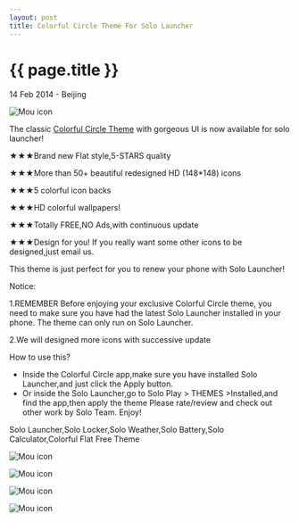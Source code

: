 ```yaml
---
layout: post
title: Colorful Circle Theme For Solo Launcher
---
```


{{ page.title }}
================

<p class="meta">14 Feb 2014 - Beijing</p>

![Mou icon](https://lh3.ggpht.com/50Ls-XCaAQ_3j_oscQqJQb2T6mFZIkmXw2VKYXPlUkF5z2Wq8K_2VJaJwaqRzZLIlA=w200-rw)

The classic [Colorful Circle Theme](https://play.google.com/store/apps/details?id=com.solo.theme.colorfulcircle&hl=en) with gorgeous UI is now available for solo launcher!

★★★Brand new Flat style,5-STARS quality

★★★More than 50+ beautiful redesigned HD (148*148) icons

★★★5 colorful icon backs 

★★★HD colorful wallpapers!

★★★Totally FREE,NO Ads,with continuous update

★★★Design for you! If you really want some other icons to be designed,just email us.

This theme is just perfect for you to renew your phone with Solo Launcher!

Notice:

1.REMEMBER Before enjoying your exclusive Colorful Circle theme, you need to make sure you have had the latest Solo Launcher installed in your phone. The theme can only run on Solo Launcher.

2.We will designed more icons with successive update
  
How to use this?

 - Inside the Colorful Circle app,make sure you have installed Solo Launcher,and just click the Apply button.
  - Or inside the Solo Launcher,go to Solo Play > THEMES >Installed,and find the app,then apply the theme
Please rate/review and check out other work by Solo Team. Enjoy!

Solo Launcher,Solo Locker,Solo Weather,Solo Battery,Solo Calculator,Colorful Flat Free Theme

 ![Mou icon](https://lh3.ggpht.com/1bvX5KU-qKF4q0_MA7yAQeXDWO7t4CnnyLDEQ8fxZfwk7O_K6g0dkkbjN59ukhooDYI=w600-rw)
 
 ![Mou icon](https://lh6.ggpht.com/CpOBrNAmlr8z-Rtomo6oMW2CkdkRpCSNkNjnaB9mgGfAG1EtomxWXynjtqLSjUMHvXdB=w600-rw)
 
 ![Mou icon](https://lh3.ggpht.com/sfKooStU5htYNeAay_6S_josr4baAjDt2buel9KoKh5uHGyJlUkrR4LhCtwnn1sbREut=w600-rw)

 ![Mou icon](https://lh3.ggpht.com/3Vpi5ZQveCC_LvrmhcEZDHzgtk4fooqaFmk08GBs8fCQMNl_TAprst5loy_reQcbVVwe=w600-rw)

